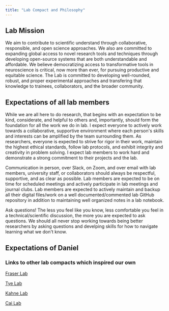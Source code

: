 ```yaml
---
title: "Lab Compact and Philosophy"
---
```


## Lab Mission

We aim to contribute to scientific understand through collaborative, responsible, and open science approaches. We also are committed to expanding global access to novel research tools and techniques through developing open-source systems that are both understandable and affordable. We believe democratizing access to transformative tools in neuroscience is critical, now more than ever, for pursuing productive and equitable science. The Lab is committed to developing well-rounded, robust, and proper experimental approaches and transfering that knowledge to trainees, collaborators, and the broader community.

## Expectations of all lab members
While we are all here to do research, that begins with an expectation to be kind, considerate, and helpful to others and, importantly, should form the foundation for all the work we do in lab. I expect everyone to actively work towards a collaborative, supportive environment where each person's skills and interests can be amplified by the team surrounding them. As researchers, everyone is expected to strive for rigor in their work, maintain the highest ethical standards, follow lab protocols, and exhibit integrity and creativity in problem solving. I expect lab members to work hard and demonstrate a strong commitment to their projects and the lab.

Communication in person, over Slack, on Zoom, and over email with lab members, university staff, or collaborators should always be respectful, supportive, and as clear as possible. Lab members are expected to be on time for scheduled meetings and actively participate in lab meetings and journal clubs. Lab members are expected to actively maintain and backup all their digital files/work on a well documented/commented lab GitHub repository in addition to maintaining well organized notes in a lab notebook.

Ask questions! The less you feel like you know, less comfortable you feel in a technical/scientific discussion, the more you are expected to ask questions. We should all never stop working towards being better researchers by asking questions and develping skills for how to navigate learning what we don't know.

## Expectations of Daniel

### Links to other lab compacts which inspired our own
[Fraser Lab](https://fraserlab.com/compact/)

[Tye Lab](https://tyelab.org/philosophy/#expectations-of-all-lab-members)

[Kahne Lab](https://kahnelab.chemistry.harvard.edu/lab-compact)

[Cai Lab](https://www.denisecailab.com/philosophy)

